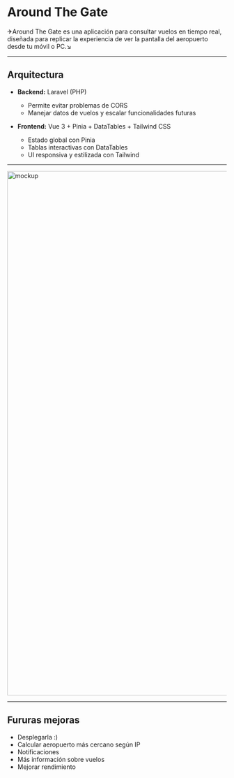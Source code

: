 # Around The Gate

✈Around The Gate es una aplicación para consultar vuelos en tiempo real, diseñada para replicar la experiencia de ver la pantalla del aeropuerto desde tu móvil o PC.↘  

---

##  Arquitectura

- **Backend:** Laravel (PHP)  
  - Permite evitar problemas de CORS  
  - Manejar datos de vuelos y escalar funcionalidades futuras  

- **Frontend:** Vue 3 + Pinia + DataTables + Tailwind CSS  
  - Estado global con Pinia  
  - Tablas interactivas con DataTables  
  - UI responsiva y estilizada con Tailwind  

---

<img width="1200" alt="mockup" src="https://github.com/user-attachments/assets/5b3e7636-e1c7-452c-b837-df58697bdec5" />

---

## Fururas mejoras
  - Desplegarla :)
  - Calcular aeropuerto más cercano según IP
  - Notificaciones
  - Más información sobre vuelos
  - Mejorar rendimiento


